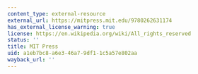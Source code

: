 ```yaml
---
content_type: external-resource
external_url: https://mitpress.mit.edu/9780262631174
has_external_license_warning: true
license: https://en.wikipedia.org/wiki/All_rights_reserved
status: ''
title: MIT Press
uid: a1eb7bc8-a6e3-46a7-9df1-1c5a57e802aa
wayback_url: ''
---
```

